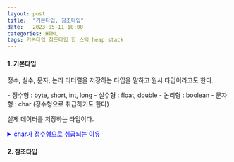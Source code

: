```yaml
---
layout: post
title:  "기본타입, 참조타입"
date:   2023-05-11 10:00
categories: HTML
tags: 기본타입 참조타입 힙 스택 heap stack
---
```


<h4> 1. 기본타입 </h4>
<p> 정수, 실수, 문자, 논리 리터럴을 저장하는 타입을 말하고 원시 타입이라고도 한다.</p>
- 정수형 : byte, short, int, long
- 실수형 : float, double
- 논리형 : boolean
- 문자형 : char (정수형으로 취급하기도 한다)  
<p>실제 데이터를 저장하는 타입이다. <details><summary style="color:blue;">char가 정수형으로 취급되는 이유</summary>

ASCII/아스키코드(8비트)와 UNI/유니코드(16비트) 로부터 표준화된 표준 규약을 따라 하나의 문자를 정수형(0~65535)으로 표현이 가능한 문자들을 표현하는 방식이다. 여기서 주의해야 하는점은 char은 기본적으로 8비트를 처리단위로 하는데 한글의 경우 16비트로 char형 변수에 담을 수 없다.
</details>
</p>

<h4> 2. 참조타입 </h4>